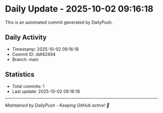 # Daily Update - 2025-10-02 09:16:18

This is an automated commit generated by DailyPush.

## Daily Activity
- Timestamp: 2025-10-02 09:16:18
- Commit ID: ddf42494
- Branch: main

## Statistics
- Total commits: 1
- Last update: 2025-10-02 09:16:18

---
*Maintained by DailyPush - Keeping GitHub active! 🚀*
